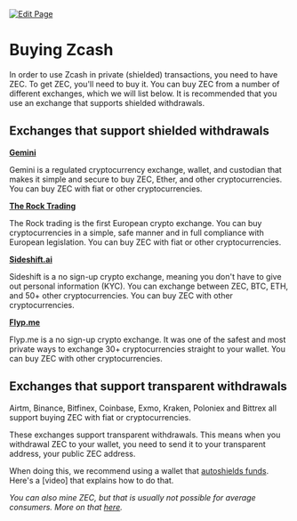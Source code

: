 <a href="https://github.com/zechub/zechub/edit/main/site/Using_Zcash/Buying_ZEC.md" target="_blank">
  <img src="https://img.shields.io/badge/Edit-blue" alt="Edit Page"/>
</a>


# Buying Zcash

In order to use Zcash in private (shielded) transactions, you need to have ZEC. To get ZEC, you'll need to buy it. You can buy ZEC from a number of different exchanges, which we will list below. It is recommended that you use an exchange that supports shielded withdrawals.

## Exchanges that support shielded withdrawals

**[Gemini](https://www.gemini.com)**

Gemini is a regulated cryptocurrency exchange, wallet, and custodian that makes it simple and secure to buy ZEC, Ether, and other cryptocurrencies. You can buy ZEC with fiat or other cryptocurrencies.

**[The Rock Trading]()**

The Rock trading is the first European crypto exchange. You can buy cryptocurrencies in a simple, safe manner and in full compliance with European legislation. You can buy ZEC with fiat or other cryptocurrencies.

**[Sideshift.ai](https://sideshift.ai)**

Sideshift is a no sign-up crypto exchange, meaning you don't have to give out personal information (KYC). You can exchange between ZEC, BTC, ETH, and 50+ other cryptocurrencies. You can buy ZEC with other cryptocurrencies.

**[Flyp.me](https://flyp.me)**	

Flyp.me is a no sign-up crypto exchange. It was one of the safest and most private ways to exchange 30+ cryptocurrencies straight to your wallet. You can buy ZEC with other cryptocurrencies.

## Exchanges that support transparent withdrawals

Airtm, Binance, Bitfinex, Coinbase, Exmo, Kraken, Poloniex and Bittrex all support buying ZEC with fiat or cryptocurrencies.

These exchanges support transparent withdrawals. This means when you withdrawal ZEC to your wallet, you need to send it to your transparent address, your public ZEC address. 

When doing this, we recommend using a wallet that [autoshields funds](https://electriccoin.co/blog/new-releases-to-help-enable-zcash-shielded-by-default/). Here's a [video] that explains how to do that.

_You can also mine ZEC, but that is usually not possible for average consumers. More on that [here](https://www.genesis-mining.com/zcash-mining-guide)._
